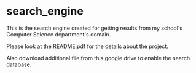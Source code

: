 # search_engine
This is the search engine created for getting results from my school's Computer Science department's domain.

Please look at the README.pdf for the details about the project.

Also download additional file from this google drive to enable the search database.
